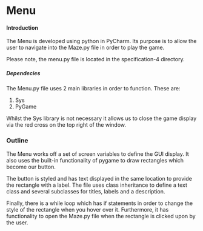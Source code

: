 # Menu
#### Introduction
The Menu is developed using python in PyCharm. Its purpose is to allow the user to navigate into the Maze.py file in
order to play the game.

Please note, the menu.py file is located in the specification-4 directory.

##### Dependecies
The Menu.py file uses 2 main libraries in order to function. These are:
1. Sys
2. PyGame

Whilst the Sys library is not necessary it allows us to close the game display via the red cross on the top right of the window.

### Outline
The Menu works off a set of screen variables to define the GUI display. It also uses the built-in functionality of
pygame to draw rectangles which become our button.

The button is styled and has text displayed in the same location to provide the rectangle with a label.
The file uses class inheritance to define a text class and several subclasses for titles, labels and a description.

Finally, there is a while loop which has if statements in order to change the style of the rectangle when you hover over
it. Furthermore, it has functionality to open the Maze.py file when the rectangle is clicked upon by the user.
